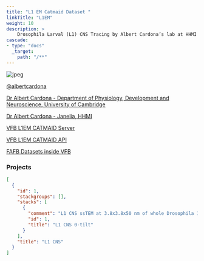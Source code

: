 ```yaml
---
title: "L1 EM Catmaid Dataset "
linkTitle: "L1EM"
weight: 10
description: >
    Drosophila Larval (L1) CNS Tracing by Albert Cardona’s lab at HHMI Janelia Research Campus and collaborators.
cascade:
- type: "docs"
  _target:
    path: "/**"
---
```



![jpeg](https://www.virtualflybrain.org/images/l1em_70percent.jpeg)


[@albertcardona](https://twitter.com/albertcardona)


[Dr Albert Cardona - Department of Physiology, Development and Neuroscience, University of Cambridge](https://www.pdn.cam.ac.uk/directory/albert-cardona)


[Dr Albert Cardona - Janelia, HHMI](https://www.janelia.org/people/albert-cardona)


[VFB L1EM CATMAID Server](https://l1em.catmaid.virtualflybrain.org/?pid=1&zp=108250&yp=82961.59999999999&xp=54210.799999999996&tool=tracingtool&sid0=1&s0=2.4999999999999996&help=true&layout=h(XY,%20%7B%20type:%20%22neuron-search%22,%20id:%20%22neuron-search-1%22,%20options:%20%7B%22annotation-name%22:%20%22papers%22%7D%7D,%200.6))

[VFB L1EM CATMAID API](https://l1em.catmaid.virtualflybrain.org/apis/)

[FAFB Datasets inside VFB](https://v2.virtualflybrain.org/org.geppetto.frontend/geppetto?q=VFB_00050000,AlignedDatasets)

### Projects

```json
[
  {
    "id": 1,
    "stackgroups": [],
    "stacks": [
      {
        "comment": "L1 CNS ssTEM at 3.8x3.8x50 nm of whole Drosophila 1st instar larval CNS",
        "id": 1,
        "title": "L1 CNS 0-tilt"
      }
    ],
    "title": "L1 CNS"
  }
]
```
